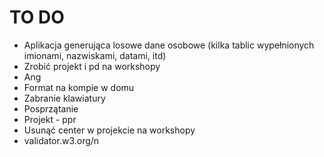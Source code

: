 # TO DO

* Aplikacja generująca losowe dane osobowe (kilka tablic wypełnionych imionami, nazwiskami, datami, itd)
* Zrobić projekt i pd na workshopy
* Ang
* Format na kompie w domu
* Zabranie klawiatury
* Posprzątanie
* Projekt - ppr
* Usunąć center w projekcie na workshopy
* validator.w3.org/n

